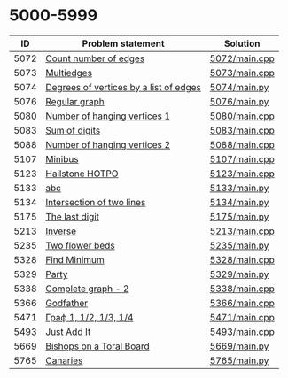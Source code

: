 # 5000-5999

| ID   | Problem statement                                                                  | Solution                       |
|------|------------------------------------------------------------------------------------|--------------------------------|
| 5072 | [Count number of edges](https://www.e-olymp.com/en/problems/5072)                  | [5072/main.cpp](5072/main.cpp) |
| 5073 | [Multiedges](https://www.e-olymp.com/en/problems/5073)                             | [5073/main.cpp](5073/main.cpp) |
| 5074 | [Degrees of vertices by a list of edges](https://www.e-olymp.com/en/problems/5074) | [5074/main.py](5074/main.py)   |
| 5076 | [Regular graph](https://www.e-olymp.com/en/problems/5076)                          | [5076/main.py](5076/main.py)   |
| 5080 | [Number of hanging vertices 1](https://www.e-olymp.com/en/problems/5080)           | [5080/main.cpp](5080/main.cpp) |
| 5083 | [Sum of digits](https://www.e-olymp.com/en/problems/5083)                          | [5083/main.cpp](5083/main.cpp) |
| 5088 | [Number of hanging vertices 2](https://www.e-olymp.com/en/problems/5088)           | [5088/main.cpp](5088/main.cpp) |
| 5107 | [Minibus](https://www.e-olymp.com/en/problems/5107)                                | [5107/main.cpp](5107/main.cpp) |
| 5123 | [Hailstone HOTPO](https://www.e-olymp.com/en/problems/5123)                        | [5123/main.cpp](5123/main.cpp) |
| 5133 | [abc](https://www.e-olymp.com/en/problems/5133)                                    | [5133/main.py](5133/main.py)   |
| 5134 | [Intersection of two lines](https://www.e-olymp.com/en/problems/5134)              | [5134/main.py](5134/main.py)   |
| 5175 | [The last digit](https://www.e-olymp.com/en/problems/5175)                         | [5175/main.py](5175/main.py)   |
| 5213 | [Inverse](https://www.e-olymp.com/en/problems/5213)                                | [5213/main.cpp](5213/main.cpp) |
| 5235 | [Two flower beds](https://www.e-olymp.com/en/problems/5235)                        | [5235/main.py](5235/main.py)   |
| 5328 | [Find Minimum](https://www.e-olymp.com/en/problems/5328)                           | [5328/main.cpp](5328/main.cpp) |
| 5329 | [Party](https://www.e-olymp.com/en/problems/5329)                                  | [5329/main.py](5329/main.py)   |
| 5338 | [Complete graph - 2](https://www.e-olymp.com/en/problems/5338)                     | [5338/main.cpp](5338/main.cpp) |
| 5366 | [Godfather](https://www.e-olymp.com/en/problems/5366)                              | [5366/main.cpp](5366/main.cpp) |
| 5471 | [Граф 1, 1/2, 1/3, 1/4](https://www.e-olymp.com/en/problems/5471)                  | [5471/main.cpp](5471/main.cpp) |
| 5493 | [Just Add It](https://www.e-olymp.com/en/problems/5493)                            | [5493/main.cpp](5493/main.cpp) |
| 5669 | [Bishops on a Toral Board](https://www.e-olymp.com/en/problems/5669)               | [5669/main.py](5669/main.py)   |
| 5765 | [Canaries](https://www.e-olymp.com/en/problems/5765)                               | [5765/main.py](5765/main.py)   |

